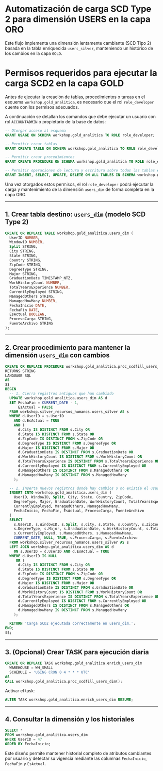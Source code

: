 
# Automatización de carga SCD Type 2 para dimensión USERS en la capa ORO

Este flujo implementa una dimensión lentamente cambiante (SCD Tipo 2) basada en la tabla enriquecida `users_silver`, manteniendo un histórico de los cambios en la capa `GOLD`.


# Permisos requeridos para ejecutar la carga SCD2 en la capa GOLD

Antes de ejecutar la creación de tablas, procedimientos o tareas en el esquema `workshop.gold_analitica`, es necesario que el rol `role_developer` cuente con los permisos adecuados.

A continuación se detallan los comandos que debe ejecutar un usuario con rol `ACCOUNTADMIN` o propietario de la base de datos:

```sql
-- Otorgar acceso al esquema
GRANT USAGE ON SCHEMA workshop.gold_analitica TO ROLE role_developer;

-- Permitir crear tablas
GRANT CREATE TABLE ON SCHEMA workshop.gold_analitica TO ROLE role_developer;

-- Permitir crear procedimientos
GRANT CREATE PROCEDURE ON SCHEMA workshop.gold_analitica TO ROLE role_developer;

-- Permitir operaciones de lectura y escritura sobre todas las tablas existentes
GRANT INSERT, SELECT, UPDATE, DELETE ON ALL TABLES IN SCHEMA workshop.gold_analitica TO ROLE role_developer;
```

Una vez otorgados estos permisos, el rol `role_developer` podrá ejecutar la carga y mantenimiento de la dimensión `users_dim` de forma completa en la capa ORO.


---

## 1. Crear tabla destino: `users_dim` (modelo SCD Type 2)

```sql
CREATE OR REPLACE TABLE workshop.gold_analitica.users_dim (
  UserID NUMBER,
  WindowID NUMBER,
  Split STRING,
  City STRING,
  State STRING,
  Country STRING,
  ZipCode STRING,
  DegreeType STRING,
  Major STRING,
  GraduationDate TIMESTAMP_NTZ,
  WorkHistoryCount NUMBER,
  TotalYearsExperience NUMBER,
  CurrentlyEmployed STRING,
  ManagedOthers STRING,
  ManagedHowMany NUMBER,
  FechaInicio DATE,
  FechaFin DATE,
  EsActual BOOLEAN,
  ProcesoCarga STRING,
  FuenteArchivo STRING
);
```

---

## 2. Crear procedimiento para mantener la dimensión `users_dim` con cambios

```sql
CREATE OR REPLACE PROCEDURE workshop.gold_analitica.proc_scdfill_users_dim()
RETURNS STRING
LANGUAGE SQL
AS
$$
BEGIN
  -- 1. Cierra registros antiguos que han cambiado
  UPDATE workshop.gold_analitica.users_dim AS d
  SET FechaFin = CURRENT_DATE - 1,
      EsActual = FALSE
  FROM workshop.silver_recursos_humanos.users_silver AS s
  WHERE d.UserID = s.UserID
    AND d.EsActual = TRUE
    AND (
      d.City IS DISTINCT FROM s.City OR
      d.State IS DISTINCT FROM s.State OR
      d.ZipCode IS DISTINCT FROM s.ZipCode OR
      d.DegreeType IS DISTINCT FROM s.DegreeType OR
      d.Major IS DISTINCT FROM s.Major OR
      d.GraduationDate IS DISTINCT FROM s.GraduationDate OR
      d.WorkHistoryCount IS DISTINCT FROM s.WorkHistoryCount OR
      d.TotalYearsExperience IS DISTINCT FROM s.TotalYearsExperience OR
      d.CurrentlyEmployed IS DISTINCT FROM s.CurrentlyEmployed OR
      d.ManagedOthers IS DISTINCT FROM s.ManagedOthers OR
      d.ManagedHowMany IS DISTINCT FROM s.ManagedHowMany
    );

  -- 2. Inserta nuevos registros donde hay cambios o no existía el usuario
  INSERT INTO workshop.gold_analitica.users_dim (
    UserID, WindowID, Split, City, State, Country, ZipCode,
    DegreeType, Major, GraduationDate, WorkHistoryCount, TotalYearsExperience,
    CurrentlyEmployed, ManagedOthers, ManagedHowMany,
    FechaInicio, FechaFin, EsActual, ProcesoCarga, FuenteArchivo
  )
  SELECT
    s.UserID, s.WindowID, s.Split, s.City, s.State, s.Country, s.ZipCode,
    s.DegreeType, s.Major, s.GraduationDate, s.WorkHistoryCount, s.TotalYearsExperience,
    s.CurrentlyEmployed, s.ManagedOthers, s.ManagedHowMany,
    CURRENT_DATE, NULL, TRUE, s.ProcesoCarga, s.FuenteArchivo
  FROM workshop.silver_recursos_humanos.users_silver AS s
  LEFT JOIN workshop.gold_analitica.users_dim AS d
    ON s.UserID = d.UserID AND d.EsActual = TRUE
  WHERE d.UserID IS NULL
     OR (
      d.City IS DISTINCT FROM s.City OR
      d.State IS DISTINCT FROM s.State OR
      d.ZipCode IS DISTINCT FROM s.ZipCode OR
      d.DegreeType IS DISTINCT FROM s.DegreeType OR
      d.Major IS DISTINCT FROM s.Major OR
      d.GraduationDate IS DISTINCT FROM s.GraduationDate OR
      d.WorkHistoryCount IS DISTINCT FROM s.WorkHistoryCount OR
      d.TotalYearsExperience IS DISTINCT FROM s.TotalYearsExperience OR
      d.CurrentlyEmployed IS DISTINCT FROM s.CurrentlyEmployed OR
      d.ManagedOthers IS DISTINCT FROM s.ManagedOthers OR
      d.ManagedHowMany IS DISTINCT FROM s.ManagedHowMany
    );

  RETURN 'Carga SCD2 ejecutada correctamente en users_dim.';
END;
$$;
```

---

## 3. (Opcional) Crear TASK para ejecución diaria

```sql
CREATE OR REPLACE TASK workshop.gold_analitica.enrich_users_dim
  WAREHOUSE = WH_SMALL
  SCHEDULE = 'USING CRON 0 4 * * * UTC'
AS
CALL workshop.gold_analitica.proc_scdfill_users_dim();
```

Activar el task:

```sql
ALTER TASK workshop.gold_analitica.enrich_users_dim RESUME;
```

---

## 4. Consultar la dimensión y los historiales

```sql
SELECT *
FROM workshop.gold_analitica.users_dim
WHERE UserID = 47
ORDER BY FechaInicio;
```

Este diseño permite mantener historial completo de atributos cambiantes por usuario y detectar su vigencia mediante las columnas `FechaInicio`, `FechaFin` y `EsActual`.
